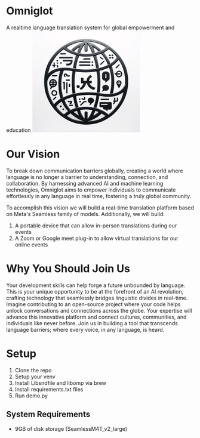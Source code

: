 # Omniglot
A realtime language translation system for global empowerment and education
![Omniglot Logo](https://github.com/aaroneden/omniglot/blob/main/images/Omniglot-logo.png?raw=true)

# Our Vision
To break down communication barriers globally, creating a world where language is no longer a barrier to understanding, connection, and collaboration. By harnessing advanced AI and machine learning technologies, Omniglot aims to empower individuals to communicate effortlessly in any language in real time, fostering a truly global community. 

To accomplish this vision we will build a real-time translation platform based on Meta's Seamless family of models.  Additionally, we will build:
1. A portable device that can allow in-person translations during our events
2. A Zoom or Google meet plug-in to allow virtual translations for our online events

# Why You Should Join Us
Your development skills can help forge a future unbounded by language. This is your unique opportunity to be at the forefront of an AI revolution, crafting technology that seamlessly bridges linguistic divides in real-time. Imagine contributing to an open-source project where your code helps unlock conversations and connections across the globe. Your expertise will advance this innovative platform and connect cultures, communities, and individuals like never before. Join us in building a tool that transcends language barriers; where every voice, in any language, is heard.


# Setup
1. Clone the repo
2. Setup your venv
3. Install Libsndfile and libomp via brew
4. Install requirements.txt files 
5. Run demo.py

## System Requirements
- 9GB of disk storage (SeamlessM4T_v2_large)